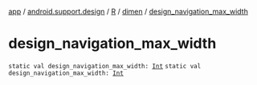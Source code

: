 [app](../../../index.md) / [android.support.design](../../index.md) / [R](../index.md) / [dimen](index.md) / [design_navigation_max_width](.)

# design_navigation_max_width

`static val design_navigation_max_width: `[`Int`](https://kotlinlang.org/api/latest/jvm/stdlib/kotlin/-int/index.html)
`static val design_navigation_max_width: `[`Int`](https://kotlinlang.org/api/latest/jvm/stdlib/kotlin/-int/index.html)